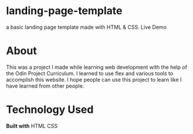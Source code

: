# landing-page-template
a basic landing page template made with HTML & CSS.
Live Demo

# About
This was a project I made while learning web development with the help of the Odin Project Curriculum.
I learned to use flex and various tools to accomplish this website.
I hope people can use this project to learn like I have learned from other people.

# Technology Used
**Built with**
HTML
CSS
